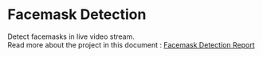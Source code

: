 # Facemask Detection
Detect facemasks in live video stream.<br>
Read more about the project in this document : [Facemask Detection Report](https://drive.google.com/file/d/10T79jJITKY2cYC1o3-Ms0IeIZtOwbe-3/view?usp=sharing)
